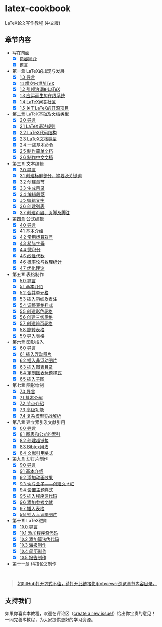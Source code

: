 # latex-cookbook

LaTeX论文写作教程 (中文版)

## 章节内容

- 写在前面
  - [x] [内容简介](https://nbviewer.org/github/xinychen/latex-cookbook/blob/main/chapter-0/intro.ipynb)
  - [x] [前言](https://nbviewer.org/github/xinychen/latex-cookbook/blob/main/chapter-0/preface.ipynb)
- 第一章 LaTeX的出现与发展
  - [x] [1.0 导言](https://nbviewer.jupyter.org/github/xinychen/latex-cookbook/blob/main/chapter-1/section0.ipynb)
  - [x] [1.1 横空出世的TeX](https://nbviewer.jupyter.org/github/xinychen/latex-cookbook/blob/main/chapter-1/section1.ipynb)
  - [x] [1.2 引领浪潮的LaTeX](https://nbviewer.jupyter.org/github/xinychen/latex-cookbook/blob/main/chapter-1/section2.ipynb)
  - [x] [1.3 应运而生的在线系统](https://nbviewer.jupyter.org/github/xinychen/latex-cookbook/blob/main/chapter-1/section3.ipynb)
  - [x] [1.4 LaTeX问答社区](https://nbviewer.jupyter.org/github/xinychen/latex-cookbook/blob/main/chapter-1/section4.ipynb)
  - [x] [1.5 关于LaTeX的开源项目](https://nbviewer.jupyter.org/github/xinychen/latex-cookbook/blob/main/chapter-1/section5.ipynb)
- 第二章 LaTeX基础及文档类型
  - [x] [2.0 导言](https://nbviewer.jupyter.org/github/xinychen/latex-cookbook/blob/main/chapter-2/section0.ipynb)
  - [x] [2.1 LaTeX语法规则](https://nbviewer.jupyter.org/github/xinychen/latex-cookbook/blob/main/chapter-2/section1.ipynb)
  - [x] [2.2 LaTeX代码结构](https://nbviewer.jupyter.org/github/xinychen/latex-cookbook/blob/main/chapter-2/section2.ipynb)
  - [x] [2.3 LaTeX文档类型](https://nbviewer.jupyter.org/github/xinychen/latex-cookbook/blob/main/chapter-2/section3.ipynb)
  - [x] [2.4 一些基本命令](https://nbviewer.jupyter.org/github/xinychen/latex-cookbook/blob/main/chapter-2/section4.ipynb)
  - [x] [2.5 制作简单文档](https://nbviewer.jupyter.org/github/xinychen/latex-cookbook/blob/main/chapter-2/section5.ipynb)
  - [x] [2.6 制作中文文档](https://nbviewer.jupyter.org/github/xinychen/latex-cookbook/blob/main/chapter-2/section6.ipynb)
- 第三章 文本编辑
  - [x] [3.0 导言](https://nbviewer.jupyter.org/github/xinychen/latex-cookbook/blob/main/chapter-3/section0.ipynb)
  - [x] [3.1 创建标题部分、摘要及关键词](https://nbviewer.jupyter.org/github/xinychen/latex-cookbook/blob/main/chapter-3/section1.ipynb)
  - [x] [3.2 创建章节](https://nbviewer.jupyter.org/github/xinychen/latex-cookbook/blob/main/chapter-3/section2.ipynb)
  - [x] [3.3 生成目录](https://nbviewer.jupyter.org/github/xinychen/latex-cookbook/blob/main/chapter-3/section3.ipynb)
  - [x] [3.4 编辑段落](https://nbviewer.jupyter.org/github/xinychen/latex-cookbook/blob/main/chapter-3/section4.ipynb)
  - [x] [3.5 编辑文字](https://nbviewer.jupyter.org/github/xinychen/latex-cookbook/blob/main/chapter-3/section5.ipynb)
  - [x] [3.6 创建列表](https://nbviewer.jupyter.org/github/xinychen/latex-cookbook/blob/main/chapter-3/section6.ipynb)
  - [x] [3.7 创建页眉、页脚及脚注](https://nbviewer.jupyter.org/github/xinychen/latex-cookbook/blob/main/chapter-3/section7.ipynb)
- 第四章 公式编辑
  - [x] [4.0 导言](https://nbviewer.jupyter.org/github/xinychen/latex-cookbook/blob/main/chapter-4/section0.ipynb)
  - [x] [4.1 基本介绍](https://nbviewer.jupyter.org/github/xinychen/latex-cookbook/blob/main/chapter-4/section1.ipynb)
  - [x] [4.2 常用运算符号](https://nbviewer.jupyter.org/github/xinychen/latex-cookbook/blob/main/chapter-4/section2.ipynb)
  - [x] [4.3 希腊字母](https://nbviewer.jupyter.org/github/xinychen/latex-cookbook/blob/main/chapter-4/section3.ipynb)
  - [x] [4.4 微积分](https://nbviewer.jupyter.org/github/xinychen/latex-cookbook/blob/main/chapter-4/section4.ipynb)
  - [x] [4.5 线性代数](https://nbviewer.jupyter.org/github/xinychen/latex-cookbook/blob/main/chapter-4/section5.ipynb)
  - [x] [4.6 概率论与数理统计](https://nbviewer.jupyter.org/github/xinychen/latex-cookbook/blob/main/chapter-4/section6.ipynb)
  - [x] [4.7 优化理论](https://nbviewer.jupyter.org/github/xinychen/latex-cookbook/blob/main/chapter-4/section7.ipynb)
- 第五章 表格制作
  - [x] [5.0 导言](https://nbviewer.jupyter.org/github/xinychen/latex-cookbook/blob/main/chapter-5/section0.ipynb)
  - [x] [5.1 基本介绍](https://nbviewer.jupyter.org/github/xinychen/latex-cookbook/blob/main/chapter-5/section1.ipynb)
  - [x] [5.2 合并单元格](https://nbviewer.jupyter.org/github/xinychen/latex-cookbook/blob/main/chapter-5/section2.ipynb)
  - [x] [5.3 插入斜线及表注](https://nbviewer.jupyter.org/github/xinychen/latex-cookbook/blob/main/chapter-5/section3.ipynb)
  - [x] [5.4 调整表格样式](https://nbviewer.jupyter.org/github/xinychen/latex-cookbook/blob/main/chapter-5/section4.ipynb)
  - [x] [5.5 创建彩色表格](https://nbviewer.jupyter.org/github/xinychen/latex-cookbook/blob/main/chapter-5/section5.ipynb)
  - [x] [5.6 创建三线表格](https://nbviewer.jupyter.org/github/xinychen/latex-cookbook/blob/main/chapter-5/section6.ipynb)
  - [x] [5.7 创建跨页表格](https://nbviewer.jupyter.org/github/xinychen/latex-cookbook/blob/main/chapter-5/section7.ipynb)
  - [x] [5.8 旋转表格](https://nbviewer.jupyter.org/github/xinychen/latex-cookbook/blob/main/chapter-5/section8.ipynb)
  - [x] [5.9 导入表格](https://nbviewer.jupyter.org/github/xinychen/latex-cookbook/blob/main/chapter-5/section9.ipynb)
- 第六章 图形插入
  - [x] [6.0 导言](https://nbviewer.jupyter.org/github/xinychen/latex-cookbook/blob/main/chapter-6/section0.ipynb)
  - [x] [6.1 插入浮动图片](https://nbviewer.jupyter.org/github/xinychen/latex-cookbook/blob/main/chapter-6/section1.ipynb)
  - [x] [6.2 插入非浮动图片](https://nbviewer.jupyter.org/github/xinychen/latex-cookbook/blob/main/chapter-6/section2.ipynb)
  - [x] [6.3 插入图表目录](https://nbviewer.jupyter.org/github/xinychen/latex-cookbook/blob/main/chapter-6/section3.ipynb)
  - [x] [6.4 定制图表标题样式](https://nbviewer.jupyter.org/github/xinychen/latex-cookbook/blob/main/chapter-6/section4.ipynb)
  - [x] [6.5 插入子图](https://nbviewer.jupyter.org/github/xinychen/latex-cookbook/blob/main/chapter-6/section5.ipynb)
- 第七章 图形绘制
  - [x] [7.0 导言](https://nbviewer.jupyter.org/github/xinychen/latex-cookbook/blob/main/chapter-7/section0.ipynb)
  - [x] [7.1 基本介绍](https://nbviewer.jupyter.org/github/xinychen/latex-cookbook/blob/main/chapter-7/section1.ipynb)
  - [x] [7.2 节点介绍](https://nbviewer.jupyter.org/github/xinychen/latex-cookbook/blob/main/chapter-7/section2.ipynb)
  - [x] [7.3 高级功能](https://nbviewer.jupyter.org/github/xinychen/latex-cookbook/blob/main/chapter-7/section3.ipynb)
  - [x] [7.4 复杂模型实战解析](https://nbviewer.jupyter.org/github/xinychen/latex-cookbook/blob/main/chapter-7/section4.ipynb)
- 第八章 建立索引及文献引用
  - [x] [8.0 导言](https://nbviewer.jupyter.org/github/xinychen/latex-cookbook/blob/main/chapter-8/section0.ipynb)
  - [x] [8.1 图表和公式的索引](https://nbviewer.jupyter.org/github/xinychen/latex-cookbook/blob/main/chapter-8/section1.ipynb)
  - [x] [8.2 创建超链接](https://nbviewer.jupyter.org/github/xinychen/latex-cookbook/blob/main/chapter-8/section2.ipynb)
  - [x] [8.3 Bibtex用法](https://nbviewer.jupyter.org/github/xinychen/latex-cookbook/blob/main/chapter-8/section3.ipynb)
  - [x] [8.4 文献引用格式](https://nbviewer.jupyter.org/github/xinychen/latex-cookbook/blob/main/chapter-8/section4.ipynb)
- 第九章 幻灯片制作
  - [x] [9.0 导言](https://nbviewer.jupyter.org/github/xinychen/latex-cookbook/blob/main/chapter-9/section0.ipynb)
  - [x] [9.1 基本介绍](https://nbviewer.jupyter.org/github/xinychen/latex-cookbook/blob/main/chapter-9/section1.ipynb)
  - [x] [9.2 添加动画效果](https://nbviewer.jupyter.org/github/xinychen/latex-cookbook/blob/main/chapter-9/section2.ipynb)
  - [x] [9.3 块与盒子——创建文本框](https://nbviewer.jupyter.org/github/xinychen/latex-cookbook/blob/main/chapter-9/section3.ipynb)
  - [x] [9.4 设置主题样式](https://nbviewer.jupyter.org/github/xinychen/latex-cookbook/blob/main/chapter-9/section4.ipynb)
  - [x] [9.5 插入程序源代码](https://nbviewer.jupyter.org/github/xinychen/latex-cookbook/blob/main/chapter-9/section5.ipynb)
  - [x] [9.6 添加参考文献](https://nbviewer.jupyter.org/github/xinychen/latex-cookbook/blob/main/chapter-9/section6.ipynb)
  - [x] [9.7 插入表格](https://nbviewer.jupyter.org/github/xinychen/latex-cookbook/blob/main/chapter-9/section7.ipynb)
  - [x] [9.8 插入与调整图片](https://nbviewer.jupyter.org/github/xinychen/latex-cookbook/blob/main/chapter-9/section8.ipynb)
- 第十章 LaTeX进阶
  - [x] [10.0 导言](https://nbviewer.jupyter.org/github/xinychen/latex-cookbook/blob/main/chapter-10/section0.ipynb)
  - [x] [10.1 添加程序源代码](https://nbviewer.jupyter.org/github/xinychen/latex-cookbook/blob/main/chapter-10/section1.ipynb)
  - [x] [10.2 添加算法伪代码](https://nbviewer.jupyter.org/github/xinychen/latex-cookbook/blob/main/chapter-10/section2.ipynb)
  - [x] [10.3 海报制作](https://nbviewer.jupyter.org/github/xinychen/latex-cookbook/blob/main/chapter-10/section3.ipynb)
  - [x] [10.4 简历制作](https://nbviewer.jupyter.org/github/xinychen/latex-cookbook/blob/main/chapter-10/section4.ipynb)
  - [x] [10.5 报告制作](https://nbviewer.jupyter.org/github/xinychen/latex-cookbook/blob/main/chapter-10/section5.ipynb)
- 第十一章 科技论文制作

<br>

> [如GitHub打开方式不佳，请打开此链接使用nbviewer浏览章节内容目录。](https://nbviewer.org/github/xinychen/latex-cookbook/blob/main/chapter-0/tableofcontents.ipynb)

## 支持我们

如果你喜欢本教程，欢迎在评论区（[create a new issue!](https://github.com/xinychen/latex-cookbook/issues)）给出你宝贵的意见！一同完善本教程，为大家提供更好的学习资源。
